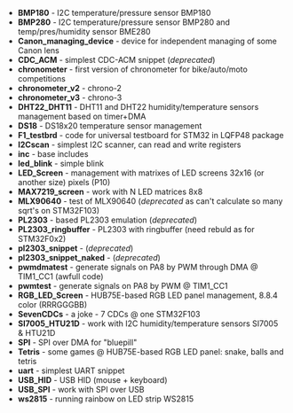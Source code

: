 - **BMP180** - I2C temperature/pressure sensor BMP180
- **BMP280** - I2C temperature/pressure sensor BMP280 and temp/pres/humidity sensor BME280
- **Canon_managing_device** - device for independent managing of some Canon lens
- **CDC_ACM** - simplest CDC-ACM snippet (*deprecated*)
- **chronometer** - first version of chronometer for bike/auto/moto competitions
- **chronometer_v2** - chrono-2
- **chronometer_v3** - chrono-3
- **DHT22_DHT11** - DHT11 and DHT22 humidity/temperature sensors management based on timer+DMA
- **DS18** - DS18x20 temperature sensor management
- **F1_testbrd** - code for universal testboard for STM32 in LQFP48 package
- **I2Cscan** - simplest I2C scanner, can read and write registers
- **inc** - base includes
- **led_blink** - simple blink
- **LED_Screen** - management with matrixes of LED screens 32x16 (or another size) pixels (P10)
- **MAX7219_screen** - work with N LED matrices 8x8
- **MLX90640** - test of MLX90640 (*deprecated* as can't calculate so many sqrt's on STM32F103)
- **PL2303** - based PL2303 emulation (*deprecated*)
- **PL2303_ringbuffer** - PL2303 with ringbuffer (need rebuld as for STM32F0x2)
- **pl2303_snippet** - (*deprecated*)
- **pl2303_snippet_naked** - (*deprecated*)
- **pwmdmatest** - generate signals on PA8 by PWM through DMA @ TIM1_CC1 (awfull code)
- **pwmtest** - generate signals on PA8 by PWM @ TIM1_CC1
- **RGB_LED_Screen** - HUB75E-based RGB LED panel management, 8.8.4 color (RRRGGGBB)
- **SevenCDCs** - a joke - 7 CDCs @ one STM32F103
- **SI7005_HTU21D** - work with I2C humidity/temperature sensors SI7005 & HTU21D
- **SPI** - SPI over DMA for "bluepill"
- **Tetris** - some games @ HUB75E-based RGB LED panel: snake, balls and tetris
- **uart** - simplest UART snippet
- **USB_HID** - USB HID (mouse + keyboard)
- **USB_SPI** - work with SPI over USB
- **ws2815** - running rainbow on LED strip WS2815

